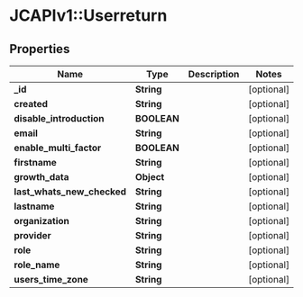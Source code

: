 # JCAPIv1::Userreturn

## Properties
Name | Type | Description | Notes
------------ | ------------- | ------------- | -------------
**_id** | **String** |  | [optional] 
**created** | **String** |  | [optional] 
**disable_introduction** | **BOOLEAN** |  | [optional] 
**email** | **String** |  | [optional] 
**enable_multi_factor** | **BOOLEAN** |  | [optional] 
**firstname** | **String** |  | [optional] 
**growth_data** | **Object** |  | [optional] 
**last_whats_new_checked** | **String** |  | [optional] 
**lastname** | **String** |  | [optional] 
**organization** | **String** |  | [optional] 
**provider** | **String** |  | [optional] 
**role** | **String** |  | [optional] 
**role_name** | **String** |  | [optional] 
**users_time_zone** | **String** |  | [optional] 


